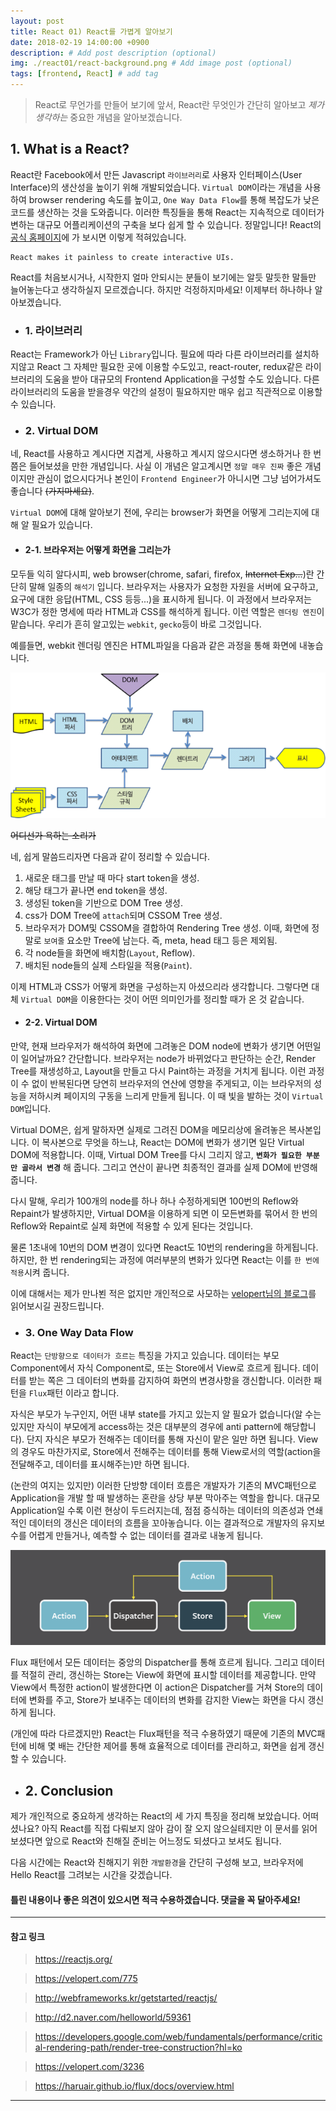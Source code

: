 ```yaml
---
layout: post
title: React 01) React를 가볍게 알아보기
date: 2018-02-19 14:00:00 +0900
description: # Add post description (optional)
img: ./react01/react-background.png # Add image post (optional)
tags: [frontend, React] # add tag
---
```



> React로 무언가를 만들어 보기에 앞서, React란 무엇인가 간단히 알아보고 *제가 생각하는* 중요한 개념을 알아보겠습니다.

## 1. What is a React?

React란 Facebook에서 만든 Javascript `라이브러리`로 사용자 인터페이스(User Interface)의 생산성을 높이기 위해 개발되었습니다. `Virtual DOM`이라는 개념을 사용하여 browser rendering 속도를 높이고, `One Way Data Flow`를 통해 복잡도가 낮은 코드를 생산하는 것을 도와줍니다. 이러한 특징들을 통해 React는 지속적으로 데이터가 변하는 대규모 어플리케이션의 구축을 보다 쉽게 할 수 있습니다. 
정말입니다! React의 [공식 홈페이지](https://reactjs.org/)에 가 보시면 이렇게 적혀있습니다.

```
React makes it painless to create interactive UIs.
```

React를 처음보시거나, 시작한지 얼마 안되시는 분들이 보기에는 알듯 말듯한 말들만 늘어놓는다고 생각하실지 모르겠습니다. 하지만 걱정하지마세요! 이제부터 하나하나 알아보겠습니다.

- ### 1. 라이브러리

React는 Framework가 아닌 `Library`입니다. 필요에 따라 다른 라이브러리를 설치하지않고 React 그 자체만 필요한 곳에 이용할 수도있고, react-router, redux같은 라이브러리의 도움을 받아 대규모의 Frontend Application을 구성할 수도 있습니다. 다른 라이브러리의 도움을 받을경우 약간의 설정이 필요하지만 매우 쉽고 직관적으로 이용할 수 있습니다.

- ### 2. Virtual DOM

네, React를 사용하고 계시다면 지겹게, 사용하고 계시지 않으시다면 생소하거나 한 번쯤은 들어보셨을 만한 개념입니다. 사실 이 개념은 알고계시면 `정말 매우 진짜` 좋은 개념이지만 관심이 없으시다거나 본인이 `Frontend Engineer`가 아니시면 그냥 넘어가셔도 좋습니다 ~~(가지마세요)~~.

`Virtual DOM`에 대해 알아보기 전에, 우리는 browser가 화면을 어떻게 그리는지에 대해 알 필요가 있습니다.

- #### 2-1. 브라우저는 어떻게 화면을 그리는가

모두들 익히 알다시피, web browser(chrome, safari, firefox, ~~Internet Exp...~~)란 간단히 말해 일종의 `해석기` 입니다. 브라우저는 사용자가 요청한 자원을 서버에 요구하고, 요구에 대한 응답(HTML, CSS 등등...)을 표시하게 됩니다. 이 과정에서 브라우저는 W3C가 정한 명세에 따라 HTML과 CSS를 해석하게 됩니다. 이런 역할은 `렌더링 엔진`이 맡습니다. 우리가 흔히 알고있는 `webkit`, `gecko`등이 바로 그것입니다.

예를들면, webkit 렌더링 엔진은 HTML파일을 다음과 같은 과정을 통해 화면에 내놓습니다.

![image](../assets/img/react01/webkit.png)

~~어디선가 욕하는 소리가~~

네, 쉽게 말씀드리자면 다음과 같이 정리할 수 있습니다.

1. 새로운 태그를 만날 때 마다 start token을 생성.
2. 해당 태그가 끝나면 end token을 생성.
3. 생성된 token을 기반으로 DOM Tree 생성.
4. css가 DOM Tree에 `attach`되며 CSSOM Tree 생성.
5. 브라우저가 DOM및 CSSOM을 결합하여 Rendering Tree 생성. 이때, 화면에 정말로 `보여줄` 요소만 Tree에 남는다. 즉, meta, head 태그 등은 제외됨.
6. 각 node들을 화면에 배치함(`Layout`, Reflow).
7. 배치된 node들의 실제 스타일을 적용(`Paint`).

이제 HTML과 CSS가 어떻게 화면을 구성하는지 아셨으리라 생각합니다. 그렇다면 대체 `Virtual DOM`을 이용한다는 것이 어떤 의미인가를 정리할 때가 온 것 같습니다.

- #### 2-2. Virtual DOM

만약, 현재 브라우저가 해석하여 화면에 그려놓은 DOM node에 변화가 생기면 어떤일이 일어날까요? 간단합니다. 브라우저는 node가 바뀌었다고 판단하는 순간, Render Tree를 재생성하고, Layout을 만들고 다시 Paint하는 과정을 거치게 됩니다. 이런 과정이 수 없이 반복된다면 당연히 브라우저의 연산에 영향을 주게되고, 이는 브라우저의 성능을 저하시켜 페이지의 구동을 느리게 만들게 됩니다. 이 때 빛을 발하는 것이 `Virtual DOM`입니다.

Virtual DOM은, 쉽게 말하자면 실제로 그려진 DOM을 메모리상에 올려놓은 복사본입니다. 이 복사본으로 무엇을 하느냐, React는 DOM에 변화가 생기면 일단 Virtual DOM에 적용합니다. 이때, Virtual DOM Tree를 다시 그리지 않고, **`변화가 필요한 부분만 골라서 변경`** 해 줍니다. 그리고 연산이 끝나면 최종적인 결과를 실제 DOM에 반영해 줍니다.

다시 말해, 우리가 100개의 node를 하나 하나 수정하게되면 100번의 Reflow와 Repaint가 발생하지만, Virtual DOM을 이용하게 되면 이 모든변화를 묶어서 한 번의 Reflow와 Repaint로 실제 화면에 적용할 수 있게 된다는 것입니다.

물론 1초내에 10번의 DOM 변경이 있다면 React도 10번의 rendering을 하게됩니다. 하지만, 한 번 rendering되는 과정에 여러부분의 변화가 있다면 React는 이를 `한 번에 적용`시켜 줍니다.

이에 대해서는 제가 만나뵌 적은 없지만 개인적으로 사모하는 [velopert님의 블로그](https://velopert.com/3236)를 읽어보시길 권장드립니다.

- ### 3. One Way Data Flow

React는 `단방향으로 데이터가 흐르는` 특징을 가지고 있습니다. 데이터는 부모 Component에서 자식 Component로, 또는 Store에서 View로 흐르게 됩니다. 데이터를 받는 쪽은 그 데이터의 변화를 감지하여 화면의 변경사항을 갱신합니다. 이러한 패턴을 `Flux`패턴 이라고 합니다.

자식은 부모가 누구인지, 어떤 내부 state를 가지고 있는지 알 필요가 없습니다(알 수는 있지만 자식이 부모에게 access하는 것은 대부분의 경우에 anti pattern에 해당합니다). 단지 자식은 부모가 전해주는 데이터를 통해 자신이 맡은 일만 하면 됩니다. View의 경우도 마찬가지로, Store에서 전해주는 데이터를 통해 View로서의 역할(action을 전달해주고, 데이터를 표시해주는)만 하면 됩니다.

(논란의 여지는 있지만) 이러한 단방향 데이터 흐름은 개발자가 기존의 MVC패턴으로 Application을 개발 할 때 발생하는 혼란을 상당 부분 막아주는 역할을 합니다. 대규모 Application일 수록 이런 현상이 두드러지는데, 점점 증식하는 데이터의 의존성과 연쇄적인 데이터의 갱신은 데이터의 흐름을 꼬아놓습니다. 이는 결과적으로 개발자의 유지보수를 어렵게 만들거나, 예측할 수 없는 데이터를 결과로 내놓게 됩니다.

![image](../assets/img/react01/flux.png)

Flux 패턴에서 모든 데이터는 중앙의 Dispatcher를 통해 흐르게 됩니다. 그리고 데이터를 적절히 관리, 갱신하는 Store는 View에 화면에 표시할 데이터를 제공합니다. 만약 View에서 특정한 action이 발생한다면 이 action은 Dispatcher를 거쳐 Store의 데이터에 변화를 주고, Store가 보내주는 데이터의 변화를 감지한 View는 화면을 다시 갱신하게 됩니다.

(개인에 따라 다르겠지만) React는 Flux패턴을 적극 수용하였기 때문에 기존의 MVC패턴에 비해 몇 배는 간단한 제어를 통해 효율적으로 데이터를 관리하고, 화면을 쉽게 갱신할 수 있습니다.

- ## 2. Conclusion

제가 개인적으로 중요하게 생각하는 React의 세 가지 특징을 정리해 보았습니다. 어떠셨나요? 아직 React를 직접 다뤄보지 않아 감이 잘 오지 않으실테지만 이 문서를 읽어보셨다면 앞으로 React와 친해질 준비는 어느정도 되셨다고 보셔도 됩니다.

다음 시간에는 React와 친해지기 위한 `개발환경`을 간단히 구성해 보고, 브라우저에 Hello React를 그려보는 시간을 갖겠습니다.

#### 틀린 내용이나 좋은 의견이 있으시면 적극 수용하겠습니다. 댓글을 꼭 달아주세요!

---
#### 참고 링크
> https://reactjs.org/

> https://velopert.com/775

> http://webframeworks.kr/getstarted/reactjs/

> http://d2.naver.com/helloworld/59361

> https://developers.google.com/web/fundamentals/performance/critical-rendering-path/render-tree-construction?hl=ko

> https://velopert.com/3236

> https://haruair.github.io/flux/docs/overview.html
---
